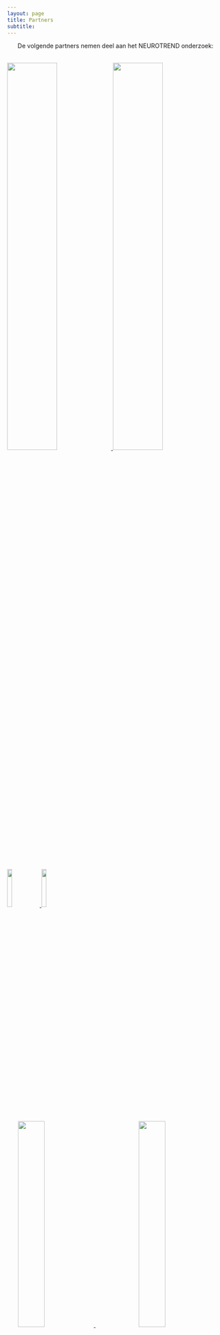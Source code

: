 ```yaml
---
layout: page
title: Partners
subtitle:
---
```


<html>
<head>
<style type="text/css">


div.container {
  width: 96%;
  margin: 0 auto;
}
img {
  width: 48%;
  display: inline-block;
}
</style>
</head>
<body>

<div align="center"> 
<p>
De volgende partners nemen deel aan het NEUROTREND onderzoek:
</p>
</div>

<br>

<div class="container">
  <a href="https://www.tue.nl/en/"> 	
  <img src="{{ 'img/tuelogo.png' | relative_url }}" />
  </a>
  <a href="https://www.kempenhaeghe.nl/">
  <img src="{{ 'img/kempenhaeghelogo.png' | relative_url }}" />
  </a>
</div>


<div class="container">
  <a href="https://www.philips.com/a-w/research/locations/eindhoven.html">  
  <img src="{{ 'img/philipslogo.png' | relative_url }}" style= "width:15%"/>
  </a>
  <a href="https://ggze.nl/">
  <img src="{{ 'img/ggze_logo.png' | relative_url }}" style= "width:15% " />
  </a>
</div>


<div class="container">
  <a href="https://www.hoboheeze.nl/">	
  <img src="{{ 'img/hoboheeze_logo.png' | relative_url }}" style= "width:35%;margin-left:5%;"/>
  </a>
  <a href="https://eindhovenengine.nl/">
  <img src="{{ 'img/eindhovenenginelogo.png' | relative_url }}" style= "width:35%;margin-left:20%;" />
  </a>
</div>



</body>
</html>




